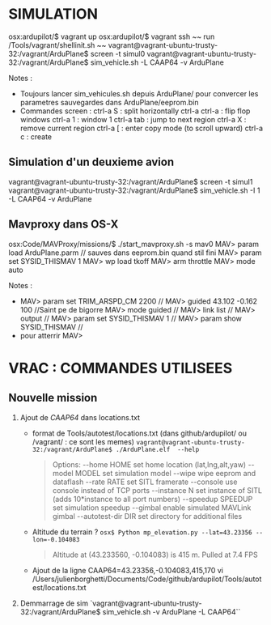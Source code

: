 SIMULATION
==========

osx:ardupilot/$ vagrant up
osx:ardupilot/$ vagrant ssh     ~~ run /Tools/vagrant/shellinit.sh ~~
vagrant@vagrant-ubuntu-trusty-32:/vagrant/ArduPlane$ screen -t simul0 
vagrant@vagrant-ubuntu-trusty-32:/vagrant/ArduPlane$ sim_vehicle.sh -L CAAP64 -v ArduPlane

Notes :
- Toujours lancer sim_vehicules.sh depuis ArduPlane/ pour convercer les parametres sauvegardes 
    dans ArduPlane/eeprom.bin
- Commandes screen :
    ctrl-a S      : split horizontally
    ctrl-a ctrl-a : flip flop windows
    ctrl-a 1      : window 1
    ctrl-a tab    : jump to next region
    ctrl-a X      : remove current region
    ctrl-a [      : enter copy mode (to scroll upward)
    ctrl-a c      : create

Simulation d'un deuxieme avion
------------------------------
vagrant@vagrant-ubuntu-trusty-32:/vagrant/ArduPlane$ screen -t simul1 
vagrant@vagrant-ubuntu-trusty-32:/vagrant/ArduPlane$ sim_vehicle.sh -I 1 -L CAAP64 -v ArduPlane

Mavproxy dans OS-X
------------------
osx:Code/MAVProxy/missions/$ ./start_mavproxy.sh -s mav0
MAV> param load ArduPlane.parm  // sauves dans eeprom.bin quand stil fini
MAV> param set SYSID_THISMAV 1
MAV> wp load tkoff
MAV> arm throttle
MAV> mode auto

Notes :
- MAV> param set TRIM_ARSPD_CM 2200     //
  MAV> guided 43.102 -0.162 100         //Saint pe de bigorre
  MAV> mode guided                      //
  MAV> link list                        //
  MAV> output                           //
  MAV> param set SYSID_THISMAV 1        //
  MAV> param show SYSID_THISMAV         //
- pour atterrir
  MAV> 

VRAC : COMMANDES UTILISEES
==========================

## Nouvelle mission
1. Ajout de *CAAP64* dans locations.txt
   * format de Tools/autotest/locations.txt  (dans github/ardupilot/ ou /vagrant/ : ce sont les memes)
       `vagrant@vagrant-ubuntu-trusty-32:/vagrant/ArduPlane$ ./ArduPlane.elf  --help`
       >Options:
       >    --home HOME        set home location (lat,lng,alt,yaw)
       >    --model MODEL      set simulation model
       >    --wipe             wipe eeprom and dataflash
       >    --rate RATE        set SITL framerate
       >    --console          use console instead of TCP ports
       >    --instance N       set instance of SITL (adds 10*instance to all port numbers)
       >    --speedup SPEEDUP  set simulation speedup
       >    --gimbal           enable simulated MAVLink gimbal
       >    --autotest-dir DIR set directory for additional files

   * Altitude du terrain ?
       `osx$ Python mp_elevation.py --lat=43.23356 --lon=-0.104083`
       >Altitude at (43.233560, -0.104083) is 415 m. Pulled at 7.4 FPS

   * Ajout de la ligne CAAP64=43.23356,-0.104083,415,170
       vi /Users/julienborghetti/Documents/Code/github/ardupilot/Tools/autotest/locations.txt

2. Demmarrage de sim
   `vagrant@vagrant-ubuntu-trusty-32:/vagrant/ArduPlane$ sim_vehicle.sh -v ArduPlane -L CAAP64``

   
